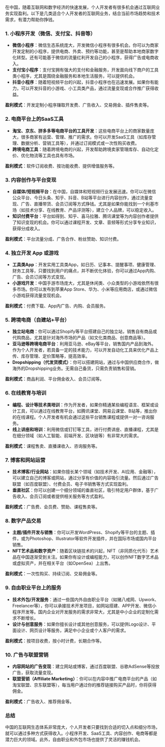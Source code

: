 

在中国，随着互联网和数字经济的快速发展，个人开发者有很多机会通过互联网业务实现盈利。以下是几类适合个人开发者的互联网业务，结合当前市场趋势和技术需求，有潜力帮助你挣钱。

### 1. **小程序开发（微信、支付宝、抖音等）**
   - **微信小程序**：微信生态系统庞大，开发微信小程序有很多机会。你可以为商家开发定制的小程序，提供电商、外卖、预约等功能，甚至是帮助本地商家数字化转型。还有可能基于微信的流量红利开发自己的小程序，获得广告或电商收入。
   - **支付宝小程序**：支付宝拥有强大的支付和金融服务，开发面向线下商户的工具类小程序，尤其是围绕金融服务和本地生活服务，可以提供机会。
   - **抖音小程序**：随着短视频平台的兴起，抖音小程序也在迅速发展。如果你有能力，可以开发抖音的小游戏、小工具类产品，通过流量变现或合作推广获得收益。

   **盈利模式**：开发定制小程序赚取开发费、广告收入、交易佣金、插件售卖等。

### 2. **电商平台上的SaaS工具**
   - **淘宝、京东、拼多多等电商平台的工具开发**：这些电商平台上的商家数量庞大，很多商家有运营、管理、推广的需求。你可以开发SaaS工具（如库存管理、数据分析、营销工具等），并通过订阅模式或一次性购买收费。
   - **跨境电商工具**：随着跨境电商的兴起，开发帮助跨境卖家管理库存、自动化定价、优化物流等工具也具有市场。

   **盈利模式**：软件订阅收费、按功能收费、提供增值服务等。

### 3. **内容创作与平台变现**
   - **自媒体/短视频平台**：在中国，自媒体和短视频行业发展迅速。你可以在微信公众平台、今日头条、知乎、抖音、B站等平台进行内容创作，通过流量变现、广告、直播带货、会员订阅等方式挣钱。尤其是如果你能找到一个利基市场（如技术分享、在线教育、产品评测等），建立个人品牌，可以稳定收入。
   - **知识付费平台**：平台如得到、知乎、喜马拉雅、腾讯课堂等为内容创作者提供了知识变现的机会。你可以通过课程开发、文章、音频等形式分享专业知识，获得分成收入。
   
   **盈利模式**：平台流量分成、广告合作、粉丝赞助、知识付费。

### 4. **独立开发 App 或游戏**
   - **工具类App**：开发实用工具类App，如日历、记事本、提醒事项、健康管理、财务工具等，只要找到用户的痛点，并不断优化体验，你可以通过App内购、广告、会员订阅等方式变现。
   - **小游戏开发**：中国手游市场庞大，尤其是休闲类、小众类型的小游戏依然有很多市场。你可以发布到苹果App Store、华为、小米等应用商店，或通过微信小游戏获得流量变现机会。

   **盈利模式**：付费下载、App内广告、内购、会员服务。

### 5. **跨境电商（自建站+平台）**
   - **独立站电商**：你可以通过Shopify等平台搭建自己的独立站，销售自有商品或代购商品，尤其是针对海外市场的产品（如文化类商品、创意商品等）。
   - **亚马逊等跨境电商平台**：利用亚马逊、eBay等平台，销售国内产品到海外。作为个人开发者，若具备一定的技术能力，可以开发自动化工具来优化产品上传、库存管理、定价策略等，提高效率。
   - **Dropshipping（代发货模式）**：你可以搭建网站，通过与中国供应商合作，做海外的Dropshipping业务。无需自己备货，只需负责销售和营销。

   **盈利模式**：商品利润、平台佣金收入、会员订阅等。

### 6. **在线教育与培训**
   - **编程、设计等技术类培训**：作为开发者，如果你精通某些编程语言、框架或设计工具，可以通过在线教育平台，如腾讯课堂、网易云课堂、B站等，推出你的在线课程。个人开发者有机会通过这些平台销售课程或提供一对一咨询服务。
   - **线上讲座和培训**：利用微信或钉钉等工具，进行付费讲座、直播课程，尤其是在细分领域（如人工智能、前端开发、区块链等）有非常大的需求。

   **盈利模式**：课程售卖、直播课收入、咨询服务等。

### 7. **博客和网站运营**
   - **技术博客/行业网站**：如果你擅长某个领域（如技术开发、AI应用、金融等），可以建立自己的博客或网站，通过分享有价值的内容吸引流量。然后通过广告联盟（如百度联盟）、付费会员、电子书销售等方式实现盈利。
   - **垂直社区**：你可以创建一个细分领域的垂直社区，吸引特定用户群体，基于广告收入、会员订阅或者提供相关服务等方式盈利。

   **盈利模式**：广告费、会员费、赞助、课程售卖等。

### 8. **数字产品交易**
   - **主题/插件开发与销售**：你可以开发WordPress、Shopify等平台的主题、插件，或为Photoshop、Illustrator等软件开发插件，并在国际市场或国内平台销售。
   - **NFT艺术品和数字资产**：随着区块链技术的兴起，NFT（非同质化代币）艺术品在中国逐渐受到关注。如果你有设计或编程能力，可以创作NFT数字艺术品或虚拟资产，并在相关平台（如OpenSea）上出售。

   **盈利模式**：一次性购买、持续订阅、交易佣金等。

### 9. **自由职业平台上的服务**
   - **技术外包/开发服务**：通过一些国内外自由职业平台（如猪八戒网、Upwork、Freelancer等），你可以承接技术开发项目，如网站搭建、APP开发、微信小程序开发等。国内企业对开发服务的需求非常大，尤其是中小企业的定制化需求不断增长。
   - **设计与创意服务**：如果你擅长设计或其他创意服务，可以提供Logo设计、平面设计、网页设计等服务，满足中小企业或个人客户的需求。

   **盈利模式**：按项目收费，按小时计费，长期合作等。

### 10. **广告与联盟营销**
   - **内容网站的广告变现**：建立网站或博客，通过百度联盟、谷歌AdSense等投放广告，获取流量变现。
   - **联盟营销（Affiliate Marketing）**：你可以在内容中推广电商平台的产品（如淘宝联盟、京东联盟等），每当用户通过你的推荐链接购买产品时，你将获得佣金。

   **盈利模式**：广告收入、推荐佣金等。

### 总结
中国的互联网生态体系非常庞大，个人开发者只要找到合适的切入点和细分市场，就可以通过多种方式获得收入。小程序开发、SaaS工具、内容创作、电商等都是潜力巨大的领域。此外，自由职业和外包市场也提供了灵活的赚钱机会。